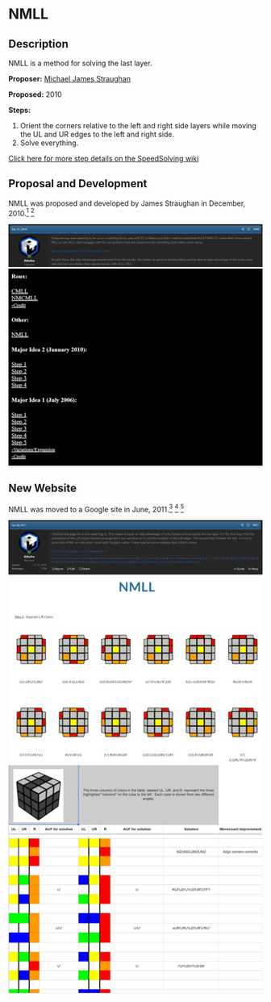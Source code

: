 # NMLL

## Description

NMLL is a method for solving the last layer.

**Proposer:** [Michael James Straughan](CubingContributors/MethodDevelopers.md#straughan-michael-james-athefre)

**Proposed:** 2010

**Steps:**

1. Orient the corners relative to the left and right side layers while moving the UL and UR edges to the left and right side.
2. Solve everything.

[Click here for more step details on the SpeedSolving wiki](https://www.speedsolving.com/wiki/index.php/NMLL)

## Proposal and Development

NMLL was proposed and developed by James Straughan in December, 2010.[<sup>1</sup>][1] [<sup>2</sup>][2] 

![](img/NMLL/Proposal.png)
![](img/L5EP/Straughan1.png)

## New Website

NMLL was moved to a Google site in June, 2011.[<sup>3</sup>][3] [<sup>4</sup>][4] [<sup>5</sup>][5] 

![](img/NMLL/NewSite1.png)
![](img/NMLL/NewSite2.png)
![](img/NMLL/NewSite3.png)

[1]: https://www.speedsolving.com/threads/random-cubing-discussion.22862/post-509957
[2]: https://web.archive.org/web/20110224050936/http://athefre.110mb.com/
[3]: https://www.speedsolving.com/threads/zz-and-zb-discussion.20834/post-598864
[4]: https://sites.google.com/site/athefre/steps/nmll?authuser=0
[5]: https://docs.google.com/spreadsheets/d/1Z-rJzroZ7QrGcqd2RvZ5P3OW7DyX7H-GpT-dK-xWZgA/edit?hl=en_US&hl=en_US#gid=0